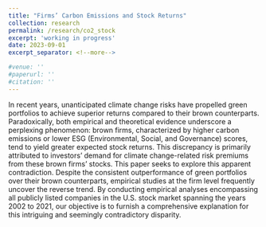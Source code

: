 ```yaml
---
title: "Firms’ Carbon Emissions and Stock Returns"
collection: research
permalink: /research/co2_stock
excerpt: 'working in progress'
date: 2023-09-01
excerpt_separator: <!--more-->

#venue: ''
#paperurl: ''
#citation: ''
---
```

In recent years, unanticipated climate change risks have propelled green portfolios to achieve superior returns compared to their brown counterparts. Paradoxically, both empirical and theoretical evidence underscore a perplexing phenomenon: brown firms, characterized by higher carbon emissions or lower ESG (Environmental, Social, and Governance) scores, tend to yield greater expected stock returns. <!--more--> This discrepancy is primarily attributed to investors’ demand for climate change-related risk premiums from these brown firms’ stocks. This paper seeks to explore this apparent contradiction. Despite the consistent outperformance of green portfolios over their brown counterparts, empirical studies at the firm level frequently uncover the reverse trend. By conducting empirical analyses encompassing all publicly listed companies in the U.S. stock market spanning the years 2002 to 2021, our objective is to furnish a comprehensive explanation for this intriguing and seemingly contradictory disparity.
